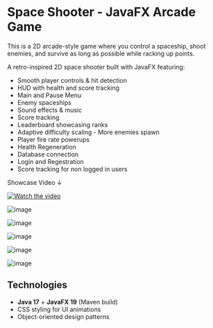# Space Shooter - JavaFX Arcade Game

This is a 2D arcade-style game where you control a spaceship, shoot enemies, and survive as long as possible while racking up points. 

A retro-inspired 2D space shooter built with JavaFX featuring:
- Smooth player controls & hit detection
- HUD with health and score tracking
- Main and Pause Menu
- Enemy spaceships
- Sound effects & music  
- Score tracking
- Leaderboard showcasing ranks
- Adaptive difficulty scaling - More enemies spawn
- Player fire rate powerups 
- Health Regeneration  
- Database connection
- Login and Regestration
- Score tracking for non logged in users

Showcase Video ↓ 


[![Watch the video](https://github.com/user-attachments/assets/d01a66c4-014b-4349-ad28-6e5ffab7ac54)](https://youtu.be/YlAaxYRz-dI)


![image](https://github.com/user-attachments/assets/63089591-ec61-4056-881d-2a2259c00848)

![image](https://github.com/user-attachments/assets/8dfd495b-0060-4a7f-b3ea-4c48ef8e6900)

![image](https://github.com/user-attachments/assets/7a006257-edae-4975-91c8-8ad56b766834)

![image](https://github.com/user-attachments/assets/d01a66c4-014b-4349-ad28-6e5ffab7ac54)

![image](https://github.com/user-attachments/assets/ac2ab90c-a3c7-4f9a-b519-407a141f731b)


## Technologies
- **Java 17** + **JavaFX 19** (Maven build)
- CSS styling for UI animations
- Object-oriented design patterns




